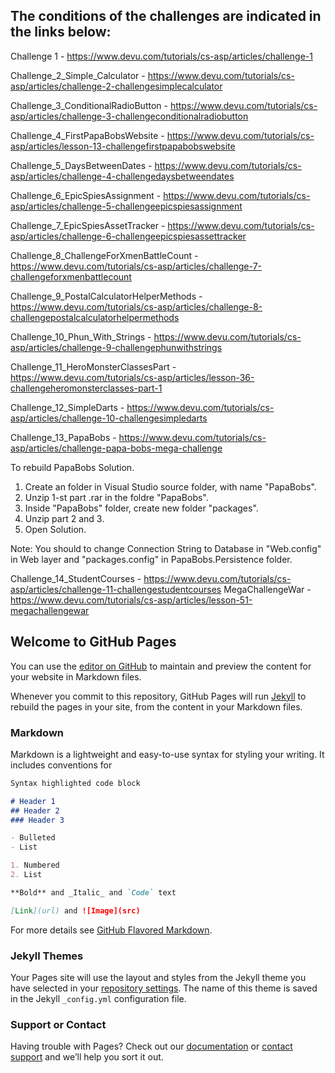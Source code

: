## The conditions of the challenges are indicated in the links below:

Challenge 1                               - https://www.devu.com/tutorials/cs-asp/articles/challenge-1 

Challenge_2_Simple_Calculator             - https://www.devu.com/tutorials/cs-asp/articles/challenge-2-challengesimplecalculator

Challenge_3_ConditionalRadioButton        - https://www.devu.com/tutorials/cs-asp/articles/challenge-3-challengeconditionalradiobutton

Challenge_4_FirstPapaBobsWebsite          - https://www.devu.com/tutorials/cs-asp/articles/lesson-13-challengefirstpapabobswebsite

Challenge_5_DaysBetweenDates              - https://www.devu.com/tutorials/cs-asp/articles/challenge-4-challengedaysbetweendates

Challenge_6_EpicSpiesAssignment           - https://www.devu.com/tutorials/cs-asp/articles/challenge-5-challengeepicspiesassignment

Challenge_7_EpicSpiesAssetTracker         - https://www.devu.com/tutorials/cs-asp/articles/challenge-6-challengeepicspiesassettracker

Challenge_8_ChallengeForXmenBattleCount   - https://www.devu.com/tutorials/cs-asp/articles/challenge-7-challengeforxmenbattlecount

Challenge_9_PostalCalculatorHelperMethods - https://www.devu.com/tutorials/cs-asp/articles/challenge-8-challengepostalcalculatorhelpermethods

Challenge_10_Phun_With_Strings            - https://www.devu.com/tutorials/cs-asp/articles/challenge-9-challengephunwithstrings

Challenge_11_HeroMonsterClassesPart       - https://www.devu.com/tutorials/cs-asp/articles/lesson-36-challengeheromonsterclasses-part-1

Challenge_12_SimpleDarts                  - https://www.devu.com/tutorials/cs-asp/articles/challenge-10-challengesimpledarts

Challenge_13_PapaBobs                     - https://www.devu.com/tutorials/cs-asp/articles/challenge-papa-bobs-mega-challenge

To rebuild PapaBobs Solution.
1. Create an folder in Visual Studio source folder, with name "PapaBobs". 
2. Unzip 1-st part .rar in the foldre "PapaBobs".
3. Inside "PapaBobs" folder, create new folder "packages".
4. Unzip part 2 and 3.
5. Open Solution.

Note: You should to change Connection String to Database in "Web.config" in Web layer and "packages.config"
in PapaBobs.Persistence folder.

Challenge_14_StudentCourses               - https://www.devu.com/tutorials/cs-asp/articles/challenge-11-challengestudentcourses
MegaChallengeWar                          - https://www.devu.com/tutorials/cs-asp/articles/lesson-51-megachallengewar
















## Welcome to GitHub Pages

You can use the [editor on GitHub](https://github.com/IoanZ1994/CS-Fundamentals-via-ASP.NET-Web-Apps/edit/master/README.md) to maintain and preview the content for your website in Markdown files.

Whenever you commit to this repository, GitHub Pages will run [Jekyll](https://jekyllrb.com/) to rebuild the pages in your site, from the content in your Markdown files.

### Markdown

Markdown is a lightweight and easy-to-use syntax for styling your writing. It includes conventions for

```markdown
Syntax highlighted code block

# Header 1
## Header 2
### Header 3

- Bulleted
- List

1. Numbered
2. List

**Bold** and _Italic_ and `Code` text

[Link](url) and ![Image](src)
```

For more details see [GitHub Flavored Markdown](https://guides.github.com/features/mastering-markdown/).

### Jekyll Themes

Your Pages site will use the layout and styles from the Jekyll theme you have selected in your [repository settings](https://github.com/IoanZ1994/CS-Fundamentals-via-ASP.NET-Web-Apps/settings). The name of this theme is saved in the Jekyll `_config.yml` configuration file.

### Support or Contact

Having trouble with Pages? Check out our [documentation](https://help.github.com/categories/github-pages-basics/) or [contact support](https://github.com/contact) and we’ll help you sort it out.
